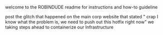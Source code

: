 welcome to the ROBINDUDE readme for instructions and how-to guideline

post the glitch that happened on the main corp website that stated " crap I know what the problem is, we need to push out this hotfix right
now"
we taking steps ahead to containerize our Infrastructure 